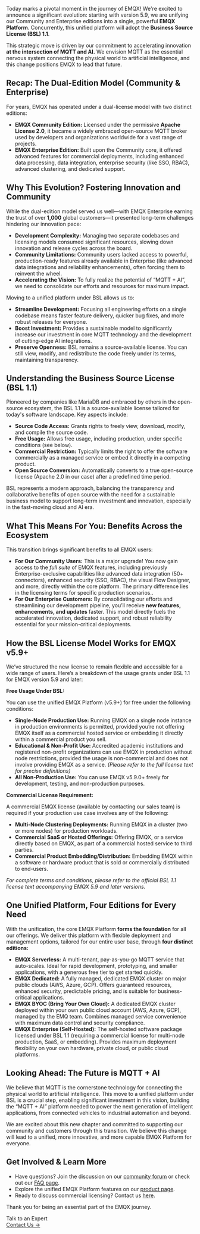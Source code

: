 Today marks a pivotal moment in the journey of EMQX! We're excited to announce a significant evolution: starting with version 5.9, we are unifying our Community and Enterprise editions into a single, powerful **EMQX Platform**. Concurrently, this unified platform will adopt the **Business Source License (BSL) 1.1**.

This strategic move is driven by our commitment to accelerating innovation **at the intersection of MQTT and AI.** We envision MQTT as the essential nervous system connecting the physical world to artificial intelligence, and this change positions EMQX to lead that future.

## **Recap: The Dual-Edition Model (Community & Enterprise)**

For years, EMQX has operated under a dual-license model with two distinct editions:

- **EMQX Community Edition:** Licensed under the permissive **Apache License 2.0**,  it became a widely embraced open-source MQTT broker used by developers and organizations worldwide for a vast range of projects.
- **EMQX Enterprise Edition:** Built upon the Community core, it offered advanced features for commercial deployments, including enhanced data processing, data integration, enterprise security (like SSO, RBAC), advanced clustering, and dedicated support.

## **Why This Evolution? Fostering Innovation and Community**

While the dual-edition model served us well—with EMQX Enterprise earning the trust of over **1,000** global customers—it presented long-term challenges hindering our innovation pace:

- **Development Complexity:** Managing two separate codebases and licensing models consumed significant resources, slowing down innovation and release cycles across the board.
- **Community Limitations:** Community users lacked access to powerful, production-ready features already available in Enterprise (like advanced data integrations and reliability enhancements), often forcing them to reinvent the wheel.
- **Accelerating the Vision:** To fully realize the potential of “MQTT + AI”, we need to consolidate our efforts and resources for maximum impact.

Moving to a unified platform under BSL allows us to:

- **Streamline Development:** Focusing all engineering efforts on a single codebase means faster feature delivery, quicker bug fixes, and more robust releases for everyone.
- **Boost Investment:** Provides a sustainable model to significantly increase our investment in core MQTT technology and the development of cutting-edge AI integrations.
- **Preserve Openness:** BSL remains a source-available license. You can still view, modify, and redistribute the code freely under its terms, maintaining transparency. 

## **Understanding the Business Source License (BSL 1.1)**

Pioneered by companies like MariaDB and embraced by others in the open-source ecosystem, the BSL 1.1 is a source-available license tailored for today's software landscape. Key aspects include:

- **Source Code Access:** Grants rights to freely view, download, modify, and compile the source code.
- **Free Usage:** Allows free usage, including production, under specific conditions (see below).
- **Commercial Restriction:** Typically limits the right to offer the software commercially as a managed service or embed it directly in a competing product.
- **Open Source Conversion:** Automatically converts to a true open-source license (Apache 2.0 in our case) after a predefined time period.

BSL represents a modern approach, balancing the transparency and collaborative benefits of open source with the need for a sustainable business model to support long-term investment and innovation, especially in the fast-moving cloud and AI era.

## **What This Means For You: Benefits Across the Ecosystem**

This transition brings significant benefits to all EMQX users:

- **For Our Community Users:** This is a major upgrade! You now gain access to the *full suite* of EMQX features, including previously Enterprise-exclusive capabilities like advanced data integration (50+ connectors), enhanced security (SSO, RBAC), the visual Flow Designer, and more, directly within the core platform. The primary difference lies in the licensing terms for specific production scenarios..
- **For Our Enterprise Customers:** By consolidating our efforts and streamlining our development pipeline, you’ll receive **new features, enhancements, and updates** faster. This model directly fuels the accelerated innovation, dedicated support, and robust reliability essential for your mission-critical deployments.

## **How the BSL License Model Works for EMQX v5.9+**

We’ve structured the new license to remain flexible and accessible for a wide range of users. Here’s a breakdown of the usage grants under BSL 1.1 for EMQX version 5.9 and later:

**Free Usage Under BSL:**

You can use the unified EMQX Platform (v5.9+) for free under the following conditions:

- **Single-Node Production Use:** Running EMQX on a single node instance in production environments is permitted, provided you’re not offering EMQX itself as a commercial hosted service or embedding it directly within a commercial product you sell.
- **Educational & Non-Profit Use:**  Accredited academic institutions and registered non-profit organizations can use EMQX in production without node restrictions, provided the usage is non-commercial and does not involve providing EMQX as a service. *(Please refer to the full license text for precise definitions)*
- **All Non-Production Use:** You can use EMQX v5.9.0+ freely for development, testing, and non-production purposes.

**Commercial License Requirement:**

A commercial EMQX license (available by contacting our sales team) is required if your production use case involves any of the following:

- **Multi-Node Clustering Deployments:** Running EMQX in a cluster (two or more nodes) for production workloads.
- **Commercial** **SaaS or Hosted Offerings:** Offering EMQX, or a service directly based on EMQX, as part of a commercial hosted service to third parties.
- **Commercial Product Embedding/Distribution:** Embedding EMQX within a software or hardware product that is sold or commercially distributed to end-users.

*For complete terms and conditions, please refer to the official BSL 1.1 license text accompanying EMQX 5.9 and later versions.*

## **One Unified Platform, Four Editions for Every Need**

With the unification, the core EMQX Platform **forms the foundation** for all our offerings. We deliver this platform with flexible deployment and management options, tailored for our entire user base, through **four distinct editions:**

- **EMQX Serverless:** A multi-tenant, pay-as-you-go MQTT service that auto-scales. Ideal for rapid development, prototyping, and smaller applications, with a generous free tier to get started quickly.
- **EMQX Dedicated:** A fully managed, dedicated EMQX cluster on major public clouds (AWS, Azure, GCP). Offers guaranteed resources, enhanced security, predictable pricing, and is suitable for business-critical applications.
- **EMQX BYOC (Bring Your Own Cloud):** A dedicated EMQX cluster deployed within your own public cloud account (AWS, Azure, GCP), managed by the EMQ team. Combines managed service convenience with maximum data control and security compliance.
- **EMQX Enterprise (Self-Hosted):** The self-hosted software package licensed under BSL 1.1 (requiring a commercial license for multi-node production, SaaS, or embedding). Provides maximum deployment flexibility on your own hardware, private cloud, or public cloud platforms.

## **Looking Ahead: The Future is MQTT + AI**

We believe that MQTT is the cornerstone technology for connecting the physical world to artificial intelligence. This move to a unified platform under BSL is a crucial step, enabling significant investment in this vision, building the “MQTT + AI” platform needed to power the next generation of intelligent applications, from connected vehicles to industrial automation and beyond.

We are excited about this new chapter and committed to supporting our community and customers through this transition. We believe this change will lead to a unified, more innovative, and more capable EMQX Platform for everyone.

## **Get Involved & Learn More**

- Have questions? Join the discussion on our [community forum](https://github.com/emqx/emqx/discussions) or check out our [FAQ page](https://www.emqx.com/en/content/license-faq).
- Explore the unified EMQX Platform features on our [product page](https://www.emqx.com/en/platform).
- Ready to discuss commercial licensing?  Contact us [here](https://www.emqx.com/en/contact).

Thank you for being an essential part of the EMQX journey.



<section class="promotion">
    <div>
        Talk to an Expert
    </div>
    <a href="https://www.emqx.com/en/contact?product=solutions" class="button is-gradient">Contact Us →</a>
</section>
